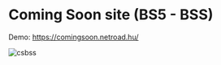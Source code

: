 # Coming Soon site (BS5 - BSS)

Demo: https://comingsoon.netroad.hu/

![csbss](https://user-images.githubusercontent.com/57763511/152139303-9fe68d3d-0752-4425-935f-1bbca9bae5a9.PNG)
